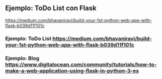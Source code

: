 ## Ejemplo: ToDo List con Flask

https://medium.com/bhavaniravi/build-your-1st-python-web-app-with-flask-b039d11f101c


### Ejemplo: ToDo List https://medium.com/bhavaniravi/build-your-1st-python-web-app-with-flask-b039d11f101c

### Ejemplo: Blog https://www.digitalocean.com/community/tutorials/how-to-make-a-web-application-using-flask-in-python-3-es


